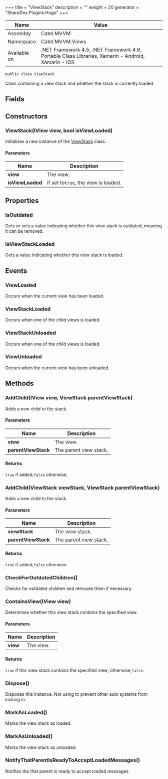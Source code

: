 

+++
title = "ViewStack" 
description = ""
weight = 20
generator = "SharpDox.Plugins.Hugo"
+++

Name|Value
---|---
Assembly|Catel.MVVM
Namespace|Catel.MVVM.Views
Available on|.NET Framework 4.5, .NET Framework 4.6, Portable Class Libraries, Xamarin - Android, Xamarin - iOS

```
public class ViewStack
```

Class containing a view stack and whether the stack is currently loaded.

## Fields

## Constructors

### ViewStack(IView view, bool isViewLoaded)

Initializes a new instance of the [ViewStack](#) class.

#### Parameters

Name|Description
---|---
**view**|The view.
**isViewLoaded**|if set to`true`, the view is loaded.

## Properties

### IsOutdated

Gets or sets a value indicating whether this view stack is outdated, meaning it can be removed.

### IsViewStackLoaded

Gets a value indicating whether this view stack is loaded.

## Events

### ViewLoaded

Occurs when the current view has been loaded.

### ViewStackLoaded

Occurs when one of the child views is loaded.

### ViewStackUnloaded

Occurs when one of the child views is loaded.

### ViewUnloaded

Occurs when the current view has been unloaded.

## Methods

### AddChild(IView view, ViewStack parentViewStack)

Adds a new child to the stack.

#### Parameters

Name|Description
---|---
**view**|The view.
**parentViewStack**|The parent view stack.

#### Returns

`true` if added,`false` otherwise.

### AddChild(ViewStack viewStack, ViewStack parentViewStack)

Adds a new child to the stack.

#### Parameters

Name|Description
---|---
**viewStack**|The view stack.
**parentViewStack**|The parent view stack.

#### Returns

`true` if added,`false` otherwise.

### CheckForOutdatedChildren()

Checks for outdated children and removes them if necessary.

### ContainsView(IView view)

Determines whether this view stack contains the specified view.

#### Parameters

Name|Description
---|---
**view**|The view.

#### Returns

`true` if this view stack contains the specified view; otherwise,`false`.

### Dispose()

Disposes this instance. Not using to prevent other auto systems from kicking in.

### MarkAsLoaded()

Marks the view stack as loaded.

### MarkAsUnloaded()

Marks the view stack as unloaded.

### NotifyThatParentIsReadyToAcceptLoadedMessages()

Notifies the that parent is ready to accept loaded messages.

